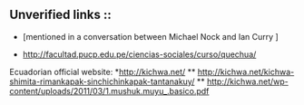 
##  Unverified links :: 
* [mentioned in a conversation between Michael Nock and Ian Curry ]

 * http://facultad.pucp.edu.pe/ciencias-sociales/curso/quechua/

Ecuadorian official website:
 *http://kichwa.net/
 ** http://kichwa.net/kichwa-shimita-rimankapak-sinchichinkapak-tantanakuy/
 ** http://kichwa.net/wp-content/uploads/2011/03/1.mushuk.muyu_.basico.pdf

